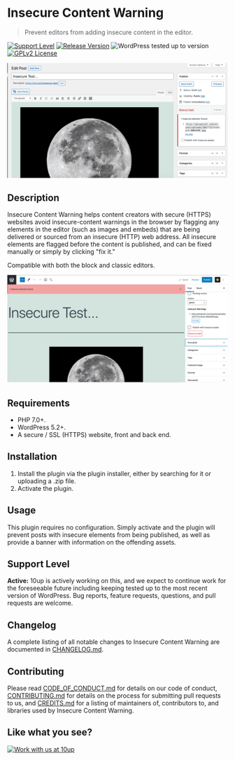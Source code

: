 # Insecure Content Warning

> Prevent editors from adding insecure content in the editor. 

[![Support Level](https://img.shields.io/badge/support-active-green.svg)](#support-level) [![Release Version](https://img.shields.io/github/release/10up/insecure-content-warning.svg)](https://github.com/10up/insecure-content-warning/releases/latest) ![WordPress tested up to version](https://img.shields.io/wordpress/plugin/tested/insecure-content-warning?label=WordPress) [![GPLv2 License](https://img.shields.io/github/license/10up/insecure-content-warning.svg)](https://github.com/10up/insecure-content-warning/blob/develop/LICENSE.md)

![Screenshot of edit screen](.wordpress-org/screenshot-1.png)

## Description

Insecure Content Warning helps content creators with secure (HTTPS) websites avoid insecure-content warnings in the browser by flagging any elements in the editor (such as images and embeds) that are being delivered or sourced from an insecure (HTTP) web address. All insecure elements are flagged before the content is published, and can be fixed manually or simply by clicking "fix it."

Compatible with both the block and classic editors.

![Screenshot of Gutenberg in action](.wordpress-org/screenshot-2.png)

## Requirements

* PHP 7.0+.
* WordPress 5.2+.
* A secure / SSL (HTTPS) website, front and back end.

## Installation

1. Install the plugin via the plugin installer, either by searching for it or uploading a .zip file.
2. Activate the plugin.

## Usage

This plugin requires no configuration. Simply activate and the plugin will prevent posts with insecure elements from being published, as well as provide a banner with information on the offending assets.

## Support Level

**Active:** 10up is actively working on this, and we expect to continue work for the foreseeable future including keeping tested up to the most recent version of WordPress.  Bug reports, feature requests, questions, and pull requests are welcome.

## Changelog

A complete listing of all notable changes to Insecure Content Warning are documented in [CHANGELOG.md](https://github.com/10up/insecure-content-warning/blob/develop/CHANGELOG.md).

## Contributing

Please read [CODE_OF_CONDUCT.md](https://github.com/10up/insecure-content-warning/blob/develop/CODE_OF_CONDUCT.md) for details on our code of conduct, [CONTRIBUTING.md](https://github.com/10up/insecure-content-warning/blob/develop/CONTRIBUTING.md) for details on the process for submitting pull requests to us, and [CREDITS.md](https://github.com/10up/insecure-content-warning/blob/develop/CREDITS.md) for a listing of maintainers of, contributors to, and libraries used by Insecure Content Warning.

## Like what you see?

<a href="http://10up.com/contact/"><img src="https://10up.com/uploads/2016/10/10up-Github-Banner.png" width="850" alt="Work with us at 10up"></a>

